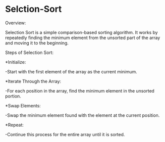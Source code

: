# Selction-Sort
Overview:

Selection Sort is a simple comparison-based sorting algorithm. It works by repeatedly finding the minimum element from the unsorted part of the array and moving it to the beginning.

Steps of Selection Sort:

*Initialize:

-Start with the first element of the array as the current minimum.

*Iterate Through the Array:

-For each position in the array, find the minimum element in the unsorted portion.

*Swap Elements:

-Swap the minimum element found with the element at the current position.

*Repeat:

-Continue this process for the entire array until it is sorted.

